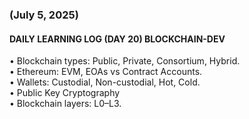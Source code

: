 ### (July 5, 2025)  
#### DAILY LEARNING LOG (DAY 20) BLOCKCHAIN-DEV  
• Blockchain types: Public, Private, Consortium, Hybrid.  
• Ethereum: EVM, EOAs vs Contract Accounts.  
• Wallets: Custodial, Non-custodial, Hot, Cold.  
• Public Key Cryptography  
• Blockchain layers: L0–L3.